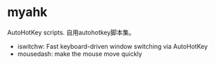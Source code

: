 # myahk

AutoHotKey scripts. 自用autohotkey脚本集。

* iswitchw: Fast keyboard-driven window switching via AutoHotKey
* mousedash: make the mouse move quickly

